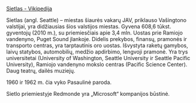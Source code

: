 [Sietlas - Vikipedija](https://lt.wikipedia.org/wiki/Sietlas)

Sietlas (angl. Seattle) – miestas šiaurės vakarų JAV, priklauso Vašingtono valstijai, yra didžiausias šios valstijos miestas. Gyvena 608,6 tūkst. gyventojų (2010 m.), su priemiesčiais apie 3,4 mln. Uostas prie Ramiojo vandenyno, Puget Sound įlankoje. Didelis prekybos, finansų, pramonės ir transporto centras, yra tarptautinis oro uostas. Išvystyta raketų gamybos, laivų statybos, automobilių, medžio apdirbimo, lengvoji pramonė. Yra trys universitetai (University of Washington, Seattle University ir Seattle Pacific University), Ramiojo vandenyno mokslo centras (Pacific Science Center). Daug teatrų, dailės muziejų.

1960 ir 1962 m. čia vyko Pasaulinė paroda.

Sietlo priemiestyje Redmonde yra „Microsoft“ kompanijos būstinė.

<!---
cspell:ignore angl Seattle Puget Sound Sietlo Redmonde
--->
